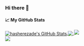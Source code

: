 ### Hi there 👋

<!--
**0x1347/0x1347** is a ✨ _special_ ✨ repository because its `README.md` (this file) appears on your GitHub profile.

Here are some ideas to get you started:

- 🔭 I’m currently working on ...
- 🌱 I’m currently learning ...
- 👯 I’m looking to collaborate on ...
- 🤔 I’m looking for help with ...
- 💬 Ask me about ...
- 📫 How to reach me: ...
- 😄 Pronouns: ...
- ⚡ Fun fact: ...    0x1347
-->
#### &#x1f4c8; My GitHub Stats

<a href="https://teknoleet.com">
  <img align="center" src="https://github-readme-stats.vercel.app/api?username=0x1347&show_icons=true&line_height=33&count_private=true&theme=dark" alt="hasherezade's GitHub Stats" />
</a>

<a href="https://teknoleet.com">
  <img align="center" src="https://github-readme-stats.vercel.app/api/top-langs/?username=0x1347&&hide=cmake&langs_count=4&line_height=35&theme=dark" />
</a>

<a href="https://teknoleet.com">
  <img src="https://github-readme-streak-stats.herokuapp.com/?user=0x1347&theme=dark" />
</a>
<br/>
<a href="https://twitter.com/Get_last_error">
  <img src="https://img.shields.io/twitter/follow/Get_last_error?style=for-the-badge&logo=twitter&&labelColor=1f1f1f&color=5fffaf" />
</a>
